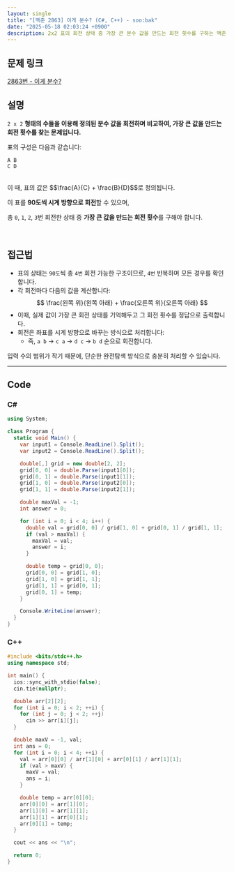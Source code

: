 ```yaml
---
layout: single
title: "[백준 2863] 이게 분수? (C#, C++) - soo:bak"
date: "2025-05-18 02:03:24 +0900"
description: 2x2 표의 회전 상태 중 가장 큰 분수 값을 만드는 회전 횟수를 구하는 백준 2863번 이게 분수? 문제의 C# 및 C++ 풀이 및 해설
---
```


## 문제 링크
[2863번 - 이게 분수?](https://www.acmicpc.net/problem/2863)

## 설명

`2 x 2` **형태의 수들을 이용해 정의된 분수 값을 회전하며 비교하여, 가장 큰 값을 만드는 회전 횟수를 찾는 문제입니다.**

표의 구성은 다음과 같습니다:

```
A B
C D
```

<br>
이 때, 표의 값은 $$\frac{A}{C} + \frac{B}{D}$$로 정의됩니다.

이 표를 **90도씩 시계 방향으로 회전**할 수 있으며,

총 `0`, `1`, `2`, `3`번 회전한 상태 중 **가장 큰 값을 만드는 회전 횟수**를 구해야 합니다.

<br>

## 접근법

- 표의 상태는 `90도`씩 총 `4번` 회전 가능한 구조이므로, `4번` 반복하며 모든 경우를 확인합니다.
- 각 회전마다 다음의 값을 계산합니다:
  $$
  \frac{왼쪽 위}{왼쪽 아래} + \frac{오른쪽 위}{오른쪽 아래}
  $$
- 이때, 실제 값이 가장 큰 회전 상태를 기억해두고 그 회전 횟수를 정답으로 출력합니다.
- 회전은 좌표를 시계 방향으로 바꾸는 방식으로 처리합니다:
  - 즉, `a b` → `c a` → `d c` → `b d` 순으로 회전합니다.

입력 수의 범위가 작기 때문에, 단순한 완전탐색 방식으로 충분히 처리할 수 있습니다.

---

## Code

### C#
```csharp
using System;

class Program {
  static void Main() {
    var input1 = Console.ReadLine().Split();
    var input2 = Console.ReadLine().Split();

    double[,] grid = new double[2, 2];
    grid[0, 0] = double.Parse(input1[0]);
    grid[0, 1] = double.Parse(input1[1]);
    grid[1, 0] = double.Parse(input2[0]);
    grid[1, 1] = double.Parse(input2[1]);

    double maxVal = -1;
    int answer = 0;

    for (int i = 0; i < 4; i++) {
      double val = grid[0, 0] / grid[1, 0] + grid[0, 1] / grid[1, 1];
      if (val > maxVal) {
        maxVal = val;
        answer = i;
      }

      double temp = grid[0, 0];
      grid[0, 0] = grid[1, 0];
      grid[1, 0] = grid[1, 1];
      grid[1, 1] = grid[0, 1];
      grid[0, 1] = temp;
    }

    Console.WriteLine(answer);
  }
}
```

### C++
```cpp
#include <bits/stdc++.h>
using namespace std;

int main() {
  ios::sync_with_stdio(false);
  cin.tie(nullptr);

  double arr[2][2];
  for (int i = 0; i < 2; ++i) {
    for (int j = 0; j < 2; ++j)
      cin >> arr[i][j];
  }

  double maxV = -1, val;
  int ans = 0;
  for (int i = 0; i < 4; ++i) {
    val = arr[0][0] / arr[1][0] + arr[0][1] / arr[1][1];
    if (val > maxV) {
      maxV = val;
      ans = i;
    }

    double temp = arr[0][0];
    arr[0][0] = arr[1][0];
    arr[1][0] = arr[1][1];
    arr[1][1] = arr[0][1];
    arr[0][1] = temp;
  }

  cout << ans << "\n";

  return 0;
}
```
